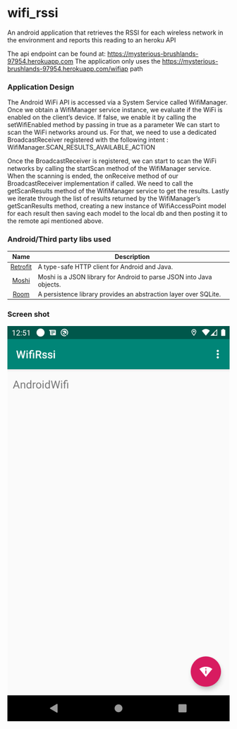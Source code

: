 # wifi_rssi
An android application that retrieves the RSSI for each wireless network in the environment and reports this reading to an heroku API

The api endpoint can be found at:
https://mysterious-brushlands-97954.herokuapp.com
The application only uses the https://mysterious-brushlands-97954.herokuapp.com/wifiap path

### Application Design
The Android WiFi API is accessed via a System Service called WifiManager. 
Once we obtain a WifiManager service instance, we evaluate if the WiFi is enabled on the client’s device. 
If false, we enable it by calling the setWifiEnabled method by passing in true as a parameter 
We can start to scan the WiFi networks around us. 
For that, we need to use a dedicated BroadcastReceiver registered with the following intent :
WifiManager.SCAN_RESULTS_AVAILABLE_ACTION

Once the BroadcastReceiver is registered, we can start to scan the WiFi networks by calling the startScan method of the WifiManager service.
When the scanning is ended, the onReceive method of our BroadcastReceiver implementation if called. We need to call the getScanResults method of the WifiManager service to get the results.
Lastly we iterate  through the list of results returned by the WifiManager’s getScanResults method, creating a new instance of WifiAccessPoint model for each result then saving each model to the local db and then posting it to the remote api mentioned above.

### Android/Third party libs used
| Name             | Description   |
| :-------------:|--------------|
| [Retrofit](https://square.github.io/retrofit/) |  A type-safe HTTP client for Android and Java. |
| [Moshi](https://github.com/square/moshi) | Moshi is a JSON library for Android to parse JSON into Java objects. |
| [Room](https://developer.android.com/topic/libraries/architecture/room) | A persistence library provides an abstraction layer over SQLite. |

### Screen shot
![Screenshot_1573642267](https://raw.githubusercontent.com/morristech/wifi_rssi/master/Screenshot_1573642267.png)
